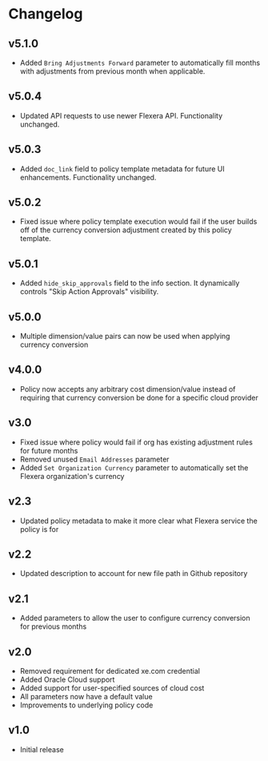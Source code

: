 # Changelog

## v5.1.0

- Added `Bring Adjustments Forward` parameter to automatically fill months with adjustments from previous month when applicable.

## v5.0.4

- Updated API requests to use newer Flexera API. Functionality unchanged.

## v5.0.3

- Added `doc_link` field to policy template metadata for future UI enhancements. Functionality unchanged.

## v5.0.2

- Fixed issue where policy template execution would fail if the user builds off of the currency conversion adjustment created by this policy template.

## v5.0.1

- Added `hide_skip_approvals` field to the info section. It dynamically controls "Skip Action Approvals" visibility.

## v5.0.0

- Multiple dimension/value pairs can now be used when applying currency conversion

## v4.0.0

- Policy now accepts any arbitrary cost dimension/value instead of requiring that currency conversion be done for a specific cloud provider

## v3.0

- Fixed issue where policy would fail if org has existing adjustment rules for future months
- Removed unused `Email Addresses` parameter
- Added `Set Organization Currency` parameter to automatically set the Flexera organization's currency

## v2.3

- Updated policy metadata to make it more clear what Flexera service the policy is for

## v2.2

- Updated description to account for new file path in Github repository

## v2.1

- Added parameters to allow the user to configure currency conversion for previous months

## v2.0

- Removed requirement for dedicated xe.com credential
- Added Oracle Cloud support
- Added support for user-specified sources of cloud cost
- All parameters now have a default value
- Improvements to underlying policy code

## v1.0

- Initial release
